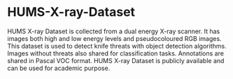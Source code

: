 # HUMS-X-ray-Dataset
HUMS X-ray Dataset is collected from a dual energy X-ray scanner. It has images both high and low energy levels and pseudocoloured RGB images.
This dataset is used to detect knife threats with object detection algorithms. Images without threats also shared for classification tasks.
Annotations are shared in Pascal VOC format.
HUMS X-ray Dataset is publicly available and can be used for academic purpose.
